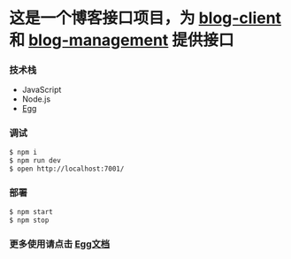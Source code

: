 # 这是一个博客接口项目，为 [blog-client](https://gitee.com/liang_er_da/blog-client) 和 [blog-management](https://gitee.com/liang_er_da/blog-management) 提供接口

### 技术栈
* JavaScript
* Node.js
* [Egg](https://eggjs.org)
### 调试

```bash
$ npm i
$ npm run dev
$ open http://localhost:7001/
```

### 部署

```bash
$ npm start
$ npm stop
```

### 更多使用请点击 [Egg文档](https://eggjs.org)